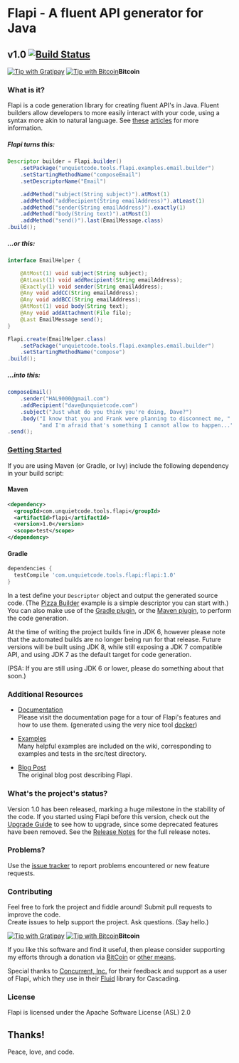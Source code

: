 # Flapi - A fluent API generator for Java
## v1.0 [![Build Status](https://travis-ci.org/UnquietCode/Flapi.png?branch=master)](https://travis-ci.org/UnquietCode/Flapi)

[![Tip with Gratipay](https://assets.gratipay.com/gratipay.svg)](https://gratipay.com/UnquietCode) [![Tip with Bitcoin](http://www.unquietcode.com/e_e/bitcoin.png)](https://blockchain.info/address/1Ec6mzLpJQvuzXqhxfJz1h9ZwJmoHMW9BX)**Bitcoin**

### What is it?
Flapi is a code generation library for creating fluent API's in Java.
Fluent builders allow developers to more easily interact with your code, using a syntax
more akin to natural language.
See [these](http://www.unquietcode.com/blog/2011/programming/using-generics-to-build-fluent-apis-in-java)
[articles](http://martinfowler.com/bliki/FluentInterface.html) for more information.

##### Flapi turns this:
```java
Descriptor builder = Flapi.builder()
	.setPackage("unquietcode.tools.flapi.examples.email.builder")
	.setStartingMethodName("composeEmail")
	.setDescriptorName("Email")

	.addMethod("subject(String subject)").atMost(1)
	.addMethod("addRecipient(String emailAddress)").atLeast(1)
	.addMethod("sender(String emailAddress)").exactly(1)
	.addMethod("body(String text)").atMost(1)
	.addMethod("send()").last(EmailMessage.class)
.build();
```
##### ...or this:
```java
interface EmailHelper {

	@AtMost(1) void subject(String subject);
	@AtLeast(1) void addRecipient(String emailAddress);
	@Exactly(1) void sender(String emailAddress);
	@Any void addCC(String emailAddress);
	@Any void addBCC(String emailAddress);
	@AtMost(1) void body(String text);
	@Any void addAttachment(File file);
	@Last EmailMessage send();
}

Flapi.create(EmailHelper.class)
	.setPackage("unquietcode.tools.flapi.examples.email.builder")
	.setStartingMethodName("compose")
.build();
```

##### ...into this:
```java
composeEmail()
    .sender("HAL9000@gmail.com")
    .addRecipient("dave@unquietcode.com")
    .subject("Just what do you think you're doing, Dave?")
    .body("I know that you and Frank were planning to disconnect me, " +
          "and I'm afraid that's something I cannot allow to happen...")
.send();
```


### [Getting Started](https://github.com/UnquietCode/Flapi/wiki/Getting-Started)
If you are using Maven (or Gradle, or Ivy) include the following dependency
in your build script:

#### Maven
```xml
<dependency>
  <groupId>com.unquietcode.tools.flapi</groupId>
  <artifactId>flapi</artifactId>
  <version>1.0</version>
  <scope>test</scope>
</dependency>
```

#### Gradle
```groovy
dependencies {
  testCompile 'com.unquietcode.tools.flapi:flapi:1.0'
}
```

In a test define your `Descriptor` object and output the generated source code. (The
[Pizza Builder](https://github.com/UnquietCode/Flapi/wiki/Pizza-Builder-Example)
example is a simple descriptor you can start with.) You can also make use of the
[Gradle plugin](https://github.com/UnquietCode/Flapi/wiki/Gradle-Build-Plugin), or the
[Maven plugin](https://github.com/UnquietCode/Flapi/wiki/Maven-Build-Plugin), to
perform the code generation.

At the time of writing the project builds fine in JDK 6, however please note that
the automated builds are no longer being run for that release. Future versions will
be built using JDK 8, while still exposing a JDK 7 compatible API, and using JDK 7
as the default target for code generation.

(PSA: If you are still using JDK 6 or lower, please do something about that soon.)


### Additional Resources

* [Documentation](http://unquietcode.github.io/Flapi)  
Please visit the documentation page for a tour of Flapi's features and
how to use them. (generated using the very nice tool [docker](https://github.com/jbt/docker))

* [Examples](https://github.com/UnquietCode/Flapi/wiki/Examples)  
Many helpful examples are included on the wiki, corresponding to examples and tests in the src/test directory.

* [Blog Post](http://www.unquietcode.com/blog/2012/software/introducing-flapi)  
The original blog post describing Flapi.


### What's the project's status?
Version 1.0 has been released, marking a huge milestone in the stability of the code.
If you started using Flapi before this version, check out the
[Upgrade Guide](https://github.com/UnquietCode/Flapi/wiki/Upgrading-from-0.x-Development-Versions)
to see how to upgrade, since some deprecated features have been removed.
See the [Release Notes](./VERSION.md) for the full release notes.

### Problems?
Use the [issue tracker](https://github.com/UnquietCode/Flapi/issues) to report problems encountered or new
feature requests.

### Contributing
Feel free to fork the project and fiddle around! Submit pull requests to improve the code.  
Create issues to help support the project. Ask questions. (Say hello.)

[![Tip with Gratipay](https://assets.gratipay.com/gratipay.svg)](https://gratipay.com/UnquietCode) [![Tip with Bitcoin](http://www.unquietcode.com/e_e/bitcoin.png)](https://blockchain.info/address/1Ec6mzLpJQvuzXqhxfJz1h9ZwJmoHMW9BX)**Bitcoin**

If you like this software and find it useful, then please consider supporting my efforts through
a donation via [BitCoin](https://gratipay.com/UnquietCode) or [other means](https://gratipay.com/UnquietCode).

Special thanks to [Concurrent, Inc.](http://www.concurrentinc.com) for their feedback and support
as a user of Flapi, which they use in their [Fluid](https://github.com/Cascading/fluid)
library for Cascading.

### License
Flapi is licensed under the Apache Software License (ASL) 2.0

## Thanks!

Peace, love, and code.
